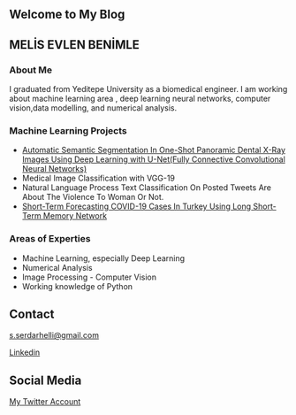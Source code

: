 ## Welcome to My Blog
## MELİS EVLEN BENİMLE

### About Me

I graduated from Yeditepe University as a biomedical engineer. I am working about machine learning area , deep learning neural networks, computer vision,data modelling, and numerical analysis.





### Machine Learning Projects

- [Automatic Semantic Segmentation In One-Shot Panoramic Dental X-Ray Images Using Deep Learning with U-Net(Fully Connective Convolutional Neural Networks)](https://github.com/SerdarHelli/Segmentation-of-Teeth-in-Panoramic-X-ray-Image-Using-U-Net)
- Medical Image Classification with VGG-19
- Natural Language Process Text Classification On Posted Tweets Are About The Violence To Woman Or Not.
- [Short-Term Forecasting COVID-19 Cases In Turkey Using Long Short-Term Memory Network](https://github.com/SerdarHelli/SHORT-TERM-FORECASTING-COVID-19-IN-TURKEY)



### Areas of Experties

- Machine Learning, especially Deep Learning
- Numerical Analysis
- Image Processing - Computer Vision
- Working knowledge of Python




## Contact 

[s.serdarhelli@gmail.com](emailto:s.serdarhelli@gmail.com)


[Linkedin](https://www.linkedin.com/in/selahattin-serdar-helli-85bb201a3/?originalSubdomain=tr)

## Social Media

[My Twitter Account](https://twitter.com/epitaph145)
